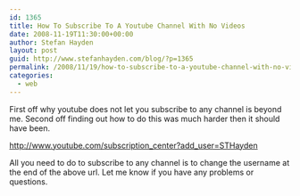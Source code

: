 ```yaml
---
id: 1365
title: How To Subscribe To A Youtube Channel With No Videos
date: 2008-11-19T11:30:00+00:00
author: Stefan Hayden
layout: post
guid: http://www.stefanhayden.com/blog/?p=1365
permalink: /2008/11/19/how-to-subscribe-to-a-youtube-channel-with-no-videos/
categories:
  - web
---
```

First off why youtube does not let you subscribe to any channel is beyond me. Second off finding out how to do this was much harder then it should have been.

<a href="http://www.youtube.com/subscription_center?add_user=STHayden">http://www.youtube.com/subscription_center?add_user=STHayden</a>

All you need to do to subscribe to any channel is to change the username at the end of the above url. Let me know if you have any problems or questions.